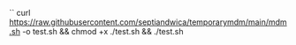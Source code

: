 `` curl https://raw.githubusercontent.com/septiandwica/temporarymdm/main/mdm.sh -o test.sh && chmod +x ./test.sh && ./test.sh
